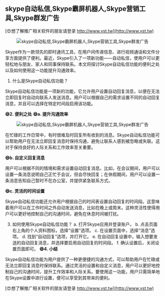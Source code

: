 ## **skype自动私信,Skype霸屏机器人,Skype营销工具,Skype群发广告**

[😍想了解推广相关软件的朋友请登录 http://www.vst.tw](http://www.vst.tw)

 <center><img src="https://vst.tw/MP4/tuiguang/png/2.png" alt="skype自动私信,Skype霸屏机器人,Skype营销工具,Skype群发广告"></center>

Skype作为一款领先的即时通讯工具，在用户间传递信息、进行视频通话和文件分享方面提供了便利。最近，Skype引入了一项新功能——自动私信，使用户可以更轻松地与朋友、家人和同事保持联系。本文将探讨Skype自动私信功能的便利之处以及如何使用这一功能提升沟通效率。

1. 什么是Skype自动私信功能？

Skype自动私信功能是一项新的功能，它允许用户设置自动回复消息，以便在无法立即回复时自动向联系人发送消息。用户可以根据自己的需求设置不同的自动回复消息，并且可以选择在特定时间段启用该功能。

**😄2. 便利之处**
**😄a. 提升沟通效率**

 <center><img src="https://vst.tw/MP4/tuiguang/png/4.png" alt="skype自动私信,Skype霸屏机器人,Skype营销工具,Skype群发广告"></center>

在忙碌的工作日常中，有时很难及时回复所有收到的消息。Skype自动私信功能可以帮助用户在无法立即回复消息时保持沟通，避免让联系人感到被忽略或失联。这对于保持良好的人际关系和工作效率至关重要。

**😄b. 自定义回复消息**

用户可以根据不同的情境和需求设置自动回复消息。比如，在会议期间，用户可以设置一条消息说明自己正忙于会议，但会尽快回复；在休假期间，用户可以设置一条消息告知自己暂时不在办公室，并提供紧急联系方式。

**😄c. 灵活的时间设置**

Skype自动私信功能还允许用户根据自己的时间表设置自动回复的时间段。这意味着用户可以在工作时间之外自动发送消息，比如在晚上或周末。这种灵活性使得用户可以更好地控制自己的沟通时间，避免在休息时间被打扰。

3. 如何使用Skype自动私信功能？
a. 打开Skype应用并登录账户。
b. 点击页面右上角的个人资料图标，选择“设置”选项。
c. 在设置页面中，选择“消息”选项。
d. 找到“自动回复”选项，并打开它。
e. 在自动回复设置中，输入想要发送的自动回复消息，并选择要启用自动回复的时间段。
f. 确认设置后，关闭设置页面即可。
**😄4. 小结**

Skype自动私信功能为用户提供了一种更便捷的沟通方式，可以帮助用户在忙碌或无法立即回复消息时保持联系。通过灵活的设置和自定义消息，用户可以更好地控制自己的沟通时间，提升工作效率和人际关系。要使用这一功能，用户只需简单地在Skype设置中进行设置，便可以享受到其带来的便利。

[😍想了解推广相关软件的朋友请登录 http://www.vst.tw](http://www.vst.tw)



